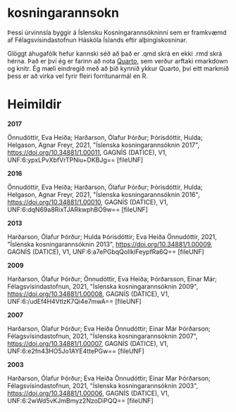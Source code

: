 # kosningarannsokn

Þessi úrvinnsla byggir á Íslensku Kosningarannsókninni sem er framkvæmd af Félagsvísindastofnun Háskóla Íslands eftir alþingiskosninar.

Glöggt áhugafólk hefur kannski séð að það er .qmd skrá en ekki .rmd skrá hérna. Það er því ég er farinn að nota [Quarto](https://quarto.org), sem verður arftaki rmarkdown og knitr. Ég mæli eindregið með að þið kynnið ykkur Quarto, því eitt markmið þess er að virka vel fyrir fleiri forritunarmál en R.


# Heimildir

**2017**

Önnudóttir, Eva Heiða; Harðarson, Ólafur Þórður; Þórisdóttir, Hulda; Helgason, Agnar Freyr, 2021, "Íslenska kosningarannsóknin 2017", https://doi.org/10.34881/1.00011, GAGNÍS (DATICE), V1, UNF:6:ypxLPvXbfVrTPNiu+DKBJg== [fileUNF]

**2016**

Önnudóttir, Eva Heiða; Harðarson, Ólafur Þórður; Þórisdóttir, Hulda; Helgason, Agnar Freyr, 2021, "Íslenska kosningarannsóknin 2016", https://doi.org/10.34881/1.00010, GAGNÍS (DATICE), V1, UNF:6:dqN69a8RixTJARkwphBO9w== [fileUNF]


**2013**

Harðarson, Ólafur Þórður; Hulda Þórisdóttir; Eva Heiða Önnudóttir, 2021, "Íslenska kosningarannsóknin 2013", https://doi.org/10.34881/1.00009, GAGNÍS (DATICE), V1, UNF:6:a7ePGbqQoIlklFeypfRa6Q== [fileUNF]


**2009**

Harðarson, Ólafur Þórður; Önnudóttir, Eva Heiða; Þórðarsson, Einar Már; Félagsvísindastofnun, 2021, "Íslenska kosningarannsóknin 2009", https://doi.org/10.34881/1.00008, GAGNÍS (DATICE), V1, UNF:6:/udEf4H4VtlzK7Qi4e7mwA== [fileUNF]


**2007**

Harðarson, Ólafur Þórður; Eva Heiða Önnudóttir; Einar Már Þórðarson; Félagsvísindastofnun, 2021, "Íslenska kosningarannsóknin 2007", https://doi.org/10.34881/1.00007, GAGNÍS (DATICE), V1, UNF:6:e2fn43HO5Jo1AYE4ttePGw== [fileUNF]


**2003**

Harðarson, Ólafur Þórður; Eva Heiða Önnudóttir; Einar Mar Þórðarson; Félagsvísindastofnun, 2021, "Íslenska kosningarannsóknin 2003", https://doi.org/10.34881/1.00006, GAGNÍS (DATICE), V1, UNF:6:2wWd5vKJmBmyz2NzoDiPQQ== [fileUNF]